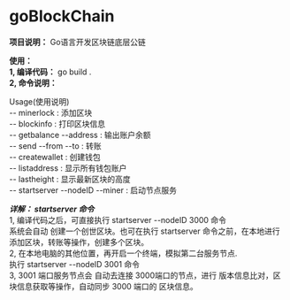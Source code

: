 # goBlockChain

**项目说明：** Go语言开发区块链底层公链 

**使用：**<br>
**1, 编译代码：** go build . <br>
**2, 命令说明：**

   Usage(使用说明) <br>
  -- minerlock : 添加区块 <br>
  -- blockinfo : 打印区块信息 <br>
  -- getbalance --address  : 输出账户余额 <br>
  -- send --from  --to    : 转账 <br>
  -- createwallet : 创建钱包 <br>
  -- listaddress : 显示所有钱包账户 <br>
  -- lastheight : 显示最新区块的高度 <br>
  -- startserver --nodeID --miner : 启动节点服务 <br>

***详解： startserver 命令*** <br>
1, 编译代码之后，可直接执行 startserver --nodeID 3000  命令 <br>
   系统会自动 创建一个创世区块。也可在执行 startserver 命令之前，在本地进行 添加区块，转账等操作，创建多个区块。<br>
2, 在本地电脑的其他位置，再开启一个终端，模拟第二台服务节点. <br>
   执行 startserver --nodeID 3001 命令 <br>
3, 3001 端口服务节点会 自动去连接 3000端口的节点，进行 版本信息比对，区块信息获取等操作，自动同步 3000 端口的 区块信息。   
